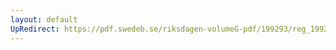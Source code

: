 ```yaml
---
layout: default
UpRedirect: https://pdf.swedeb.se/riksdagen-volumeG-pdf/199293/reg_199293/reg_199293_0574.pdf
---
```

